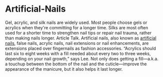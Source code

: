 # Artificial-Nails
Gel, acrylic, and silk nails are widely used. Most people choose gels or acrylics when they're committing for a longer time. Silks are most often used for a shorter time to strengthen nail tips or repair nail trauma, rather than making nails longer. Article Talk. Artificial nails, also known as [artificial nails](https://rainboobeauty.com/), false nails, acrylic nails, nail extensions or nail enhancements, are extensions placed over fingernails as fashion accessories. “Acrylics should last six to eight weeks with a fill needed about every two to three weeks, depending on your nail growth,” says Lee. Not only does getting a fill—a.k.a. a touchup between the bottom of the nail and the cuticle—improve the appearance of the manicure, but it also helps it last longer.
